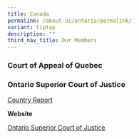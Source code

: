 ```yaml
---
title: Canada
permalink: /about-us/ontario/permalink/
variant: tiptap
description: ""
third_nav_title: Our Members
---
```

<h3><strong>Court of Appeal of Quebec</strong></h3>
<p></p>
<p></p>
<p></p>
<p></p>
<p></p>
<h3><strong>Ontario Superior Court of Justice</strong></h3>
<p></p>
<p><a href="/files/Country_Report____Ontario_Superior_Court_of_Justice___September_17_2024.pdf" rel="noopener nofollow" target="_blank">Country Report</a>
</p>
<p></p>
<p><strong>Website</strong>
</p>
<p><a href="https://www.ontariocourts.ca/scj/" rel="noopener noreferrer nofollow" target="_blank">Ontario Superior Court of Justice</a>
</p>